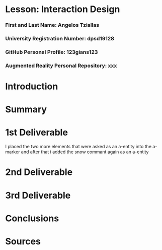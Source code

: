 # Lesson: Interaction Design

### First and Last Name: Angelos Tziallas
### University Registration Number: dpsd19128 
### GitHub Personal Profile: 123gians123  
### Augmented Reality Personal Repository: xxx

# Introduction

# Summary


# 1st Deliverable

I placed the two more elements that were asked as an a-entity into the a-marker and after that i added the snow commant again as an a-entity

# 2nd Deliverable


# 3rd Deliverable 


# Conclusions


# Sources
